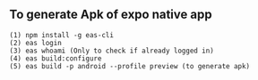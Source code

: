 ## To generate Apk of expo native app
```
(1) npm install -g eas-cli
(2) eas login
(3) eas whoami (Only to check if already logged in)
(4) eas build:configure
(5) eas build -p android --profile preview (to generate apk)
```
